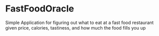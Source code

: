 # FastFoodOracle
Simple Application for figuring out what to eat at a fast food restaurant given price, calories, tastiness, and how much the food fills you up
